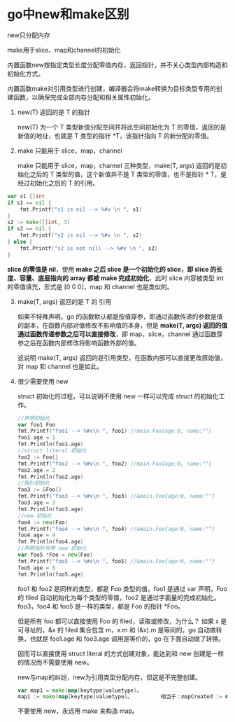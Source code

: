 # go中new和make区别

new只分配内存

make用于slice、map和channel的初始化

内置函数new按指定类型长度分配零值内存，返回指针，并不关心类型内部构造和初始化方式。

内置函数make对引用类型进行创建，编译器会将make转换为目标类型专用的创建函数，以确保完成全部内存分配和相关属性初始化。

1. new(T) 返回的是 T 的指针

   new(T) 为一个 T 类型新值分配空间并将此空间初始化为 T 的零值，返回的是新值的地址，也就是 T 类型的指针 *T，该指针指向 T 的新分配的零值。

2. make 只能用于 slice，map，channel

   make 只能用于 slice，map，channel 三种类型，make(T, args) 返回的是初始化之后的 T 类型的值，这个新值并不是 T 类型的零值，也不是指针 * T，是经过初始化之后的 T 的引用。

```go
var s1 []int
if s1 == nil {
    fmt.Printf("s1 is nil --> %#v \n ", s1)
}
s2 := make([]int, 3)
if s2 == nil {
    fmt.Printf("s2 is nil --> %#v \n ", s2)
} else {
    fmt.Printf("s2 is not nill --> %#v \n ", s2)
}
```

**slice 的零值是 nil**，使用 **make 之后 slice 是一个初始化的 slice，即 slice 的长度、容量、底层指向的 array 都被 make 完成初始化**，此时 slice 内容被类型 int 的零值填充，形式是 [0 0 0]，map 和 channel 也是类似的。

3. make(T, args) 返回的是 T 的 引用

   如果不特殊声明，go 的函数默认都是按值穿参，即通过函数传递的参数是值的副本，在函数内部对值修改不影响值的本身，但是 **make(T, args) 返回的值通过函数传递参数之后可以直接修改**，即 map，slice，channel 通过函数穿参之后在函数内部修改将影响函数外部的值。

   这说明 make(T, args) 返回的是引用类型，在函数内部可以直接更改原始值，对 map 和 channel 也是如此。

4. 很少需要使用 new

   struct 初始化的过程，可以说明不使用 new 一样可以完成 struct 的初始化工作。

   ```go
   //声明初始化
   var foo1 Foo
   fmt.Printf("foo1 --> %#v\n ", foo1) //main.Foo{age:0, name:""}
   foo1.age = 1
   fmt.Println(foo1.age)
   //struct literal 初始化
   foo2 := Foo{}
   fmt.Printf("foo2 --> %#v\n ", foo2) //main.Foo{age:0, name:""}
   foo2.age = 2
   fmt.Println(foo2.age)
   //指针初始化
   foo3 := &Foo{}
   fmt.Printf("foo3 --> %#v\n ", foo3) //&main.Foo{age:0, name:""}
   foo3.age = 3
   fmt.Println(foo3.age)
   //new 初始化
   foo4 := new(Foo)
   fmt.Printf("foo4 --> %#v\n ", foo4) //&main.Foo{age:0, name:""}
   foo4.age = 4
   fmt.Println(foo4.age)
   //声明指针并用 new 初始化
   var foo5 *Foo = new(Foo)
   fmt.Printf("foo5 --> %#v\n ", foo5) //&main.Foo{age:0, name:""}
   foo5.age = 5
   fmt.Println(foo5.age)
   ```

   foo1 和 foo2 是同样的类型，都是 Foo 类型的值，foo1 是通过 var 声明，Foo 的 filed 自动初始化为每个类型的零值，foo2 是通过字面量的完成初始化。
   foo3，foo4 和 foo5 是一样的类型，都是 Foo 的指针 *Foo。

   但是所有 foo 都可以直接使用 Foo 的 filed，读取或修改，为什么？
   如果 x 是可寻址的，&x 的 filed 集合包含 m，x.m 和 (&x).m 是等同的，go 自动做转换，也就是 foo1.age 和 foo3.age 调用是等价的，go 在下面自动做了转换。

   

   因而可以直接使用 struct literal 的方式创建对象，能达到和 new 创建是一样的情况而不需要使用 new。

   new与map的纠纷，new为引用类型分配内存，但这是不完整创建。

   ```go
   var map1 = make(map[keytype]valuetype)。
   map1 := make(map[keytype]valuetype)。         相当于：mapCreated := map[string]float32{}。
   ```

   不要使用 new，永远用 make 来构造 map。